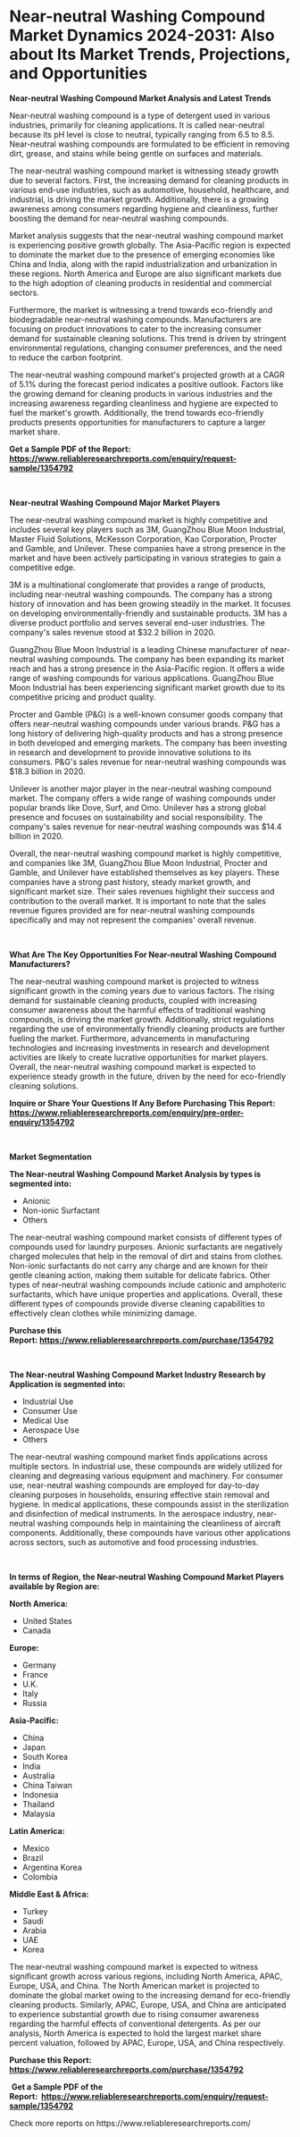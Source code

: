 <p><h1>Near-neutral Washing Compound Market Dynamics 2024-2031: Also about Its Market Trends, Projections, and Opportunities</h1></p><p><strong>Near-neutral Washing Compound Market Analysis and Latest Trends</strong></p>
<p><p>Near-neutral washing compound is a type of detergent used in various industries, primarily for cleaning applications. It is called near-neutral because its pH level is close to neutral, typically ranging from 6.5 to 8.5. Near-neutral washing compounds are formulated to be efficient in removing dirt, grease, and stains while being gentle on surfaces and materials.</p><p>The near-neutral washing compound market is witnessing steady growth due to several factors. First, the increasing demand for cleaning products in various end-use industries, such as automotive, household, healthcare, and industrial, is driving the market growth. Additionally, there is a growing awareness among consumers regarding hygiene and cleanliness, further boosting the demand for near-neutral washing compounds.</p><p>Market analysis suggests that the near-neutral washing compound market is experiencing positive growth globally. The Asia-Pacific region is expected to dominate the market due to the presence of emerging economies like China and India, along with the rapid industrialization and urbanization in these regions. North America and Europe are also significant markets due to the high adoption of cleaning products in residential and commercial sectors.</p><p>Furthermore, the market is witnessing a trend towards eco-friendly and biodegradable near-neutral washing compounds. Manufacturers are focusing on product innovations to cater to the increasing consumer demand for sustainable cleaning solutions. This trend is driven by stringent environmental regulations, changing consumer preferences, and the need to reduce the carbon footprint.</p><p>The near-neutral washing compound market's projected growth at a CAGR of 5.1% during the forecast period indicates a positive outlook. Factors like the growing demand for cleaning products in various industries and the increasing awareness regarding cleanliness and hygiene are expected to fuel the market's growth. Additionally, the trend towards eco-friendly products presents opportunities for manufacturers to capture a larger market share.</p></p>
<p><strong>Get a Sample PDF of the Report:&nbsp; <a href="https://www.reliableresearchreports.com/enquiry/request-sample/1354792">https://www.reliableresearchreports.com/enquiry/request-sample/1354792</a></strong></p>
<p>&nbsp;</p>
<p><strong>Near-neutral Washing Compound Major Market Players</strong></p>
<p><p>The near-neutral washing compound market is highly competitive and includes several key players such as 3M, GuangZhou Blue Moon Industrial, Master Fluid Solutions, McKesson Corporation, Kao Corporation, Procter and Gamble, and Unilever. These companies have a strong presence in the market and have been actively participating in various strategies to gain a competitive edge.</p><p>3M is a multinational conglomerate that provides a range of products, including near-neutral washing compounds. The company has a strong history of innovation and has been growing steadily in the market. It focuses on developing environmentally-friendly and sustainable products. 3M has a diverse product portfolio and serves several end-user industries. The company's sales revenue stood at $32.2 billion in 2020.</p><p>GuangZhou Blue Moon Industrial is a leading Chinese manufacturer of near-neutral washing compounds. The company has been expanding its market reach and has a strong presence in the Asia-Pacific region. It offers a wide range of washing compounds for various applications. GuangZhou Blue Moon Industrial has been experiencing significant market growth due to its competitive pricing and product quality.</p><p>Procter and Gamble (P&G) is a well-known consumer goods company that offers near-neutral washing compounds under various brands. P&G has a long history of delivering high-quality products and has a strong presence in both developed and emerging markets. The company has been investing in research and development to provide innovative solutions to its consumers. P&G's sales revenue for near-neutral washing compounds was $18.3 billion in 2020.</p><p>Unilever is another major player in the near-neutral washing compound market. The company offers a wide range of washing compounds under popular brands like Dove, Surf, and Omo. Unilever has a strong global presence and focuses on sustainability and social responsibility. The company's sales revenue for near-neutral washing compounds was $14.4 billion in 2020.</p><p>Overall, the near-neutral washing compound market is highly competitive, and companies like 3M, GuangZhou Blue Moon Industrial, Procter and Gamble, and Unilever have established themselves as key players. These companies have a strong past history, steady market growth, and significant market size. Their sales revenues highlight their success and contribution to the overall market. It is important to note that the sales revenue figures provided are for near-neutral washing compounds specifically and may not represent the companies' overall revenue.</p></p>
<p>&nbsp;</p>
<p><strong>What Are The Key Opportunities For Near-neutral Washing Compound Manufacturers?</strong></p>
<p><p>The near-neutral washing compound market is projected to witness significant growth in the coming years due to various factors. The rising demand for sustainable cleaning products, coupled with increasing consumer awareness about the harmful effects of traditional washing compounds, is driving the market growth. Additionally, strict regulations regarding the use of environmentally friendly cleaning products are further fueling the market. Furthermore, advancements in manufacturing technologies and increasing investments in research and development activities are likely to create lucrative opportunities for market players. Overall, the near-neutral washing compound market is expected to experience steady growth in the future, driven by the need for eco-friendly cleaning solutions.</p></p>
<p><strong>Inquire or Share Your Questions If Any Before Purchasing This Report: <a href="https://www.reliableresearchreports.com/enquiry/pre-order-enquiry/1354792">https://www.reliableresearchreports.com/enquiry/pre-order-enquiry/1354792</a></strong></p>
<p>&nbsp;</p>
<p><strong>Market Segmentation</strong></p>
<p><strong>The Near-neutral Washing Compound Market Analysis by types is segmented into:</strong></p>
<p><ul><li>Anionic</li><li>Non-ionic Surfactant</li><li>Others</li></ul></p>
<p><p>The near-neutral washing compound market consists of different types of compounds used for laundry purposes. Anionic surfactants are negatively charged molecules that help in the removal of dirt and stains from clothes. Non-ionic surfactants do not carry any charge and are known for their gentle cleaning action, making them suitable for delicate fabrics. Other types of near-neutral washing compounds include cationic and amphoteric surfactants, which have unique properties and applications. Overall, these different types of compounds provide diverse cleaning capabilities to effectively clean clothes while minimizing damage.</p></p>
<p><strong>Purchase this Report:&nbsp;<a href="https://www.reliableresearchreports.com/purchase/1354792">https://www.reliableresearchreports.com/purchase/1354792</a></strong></p>
<p>&nbsp;</p>
<p><strong>The Near-neutral Washing Compound Market Industry Research by Application is segmented into:</strong></p>
<p><ul><li>Industrial Use</li><li>Consumer Use</li><li>Medical Use</li><li>Aerospace Use</li><li>Others</li></ul></p>
<p><p>The near-neutral washing compound market finds applications across multiple sectors. In industrial use, these compounds are widely utilized for cleaning and degreasing various equipment and machinery. For consumer use, near-neutral washing compounds are employed for day-to-day cleaning purposes in households, ensuring effective stain removal and hygiene. In medical applications, these compounds assist in the sterilization and disinfection of medical instruments. In the aerospace industry, near-neutral washing compounds help in maintaining the cleanliness of aircraft components. Additionally, these compounds have various other applications across sectors, such as automotive and food processing industries.</p></p>
<p>&nbsp;</p>
<p><strong>In terms of Region, the Near-neutral Washing Compound Market Players available by Region are:</strong></p>
<p>
    <p> <strong> North America: </strong>
        <ul>
            <li>United States</li>
            <li>Canada</li>
        </ul>
        </p> 
    <p> <strong> Europe: </strong>
        <ul>
            <li>Germany</li>
            <li>France</li>
            <li>U.K.</li>
            <li>Italy</li>
            <li>Russia</li>
        </ul>
        </p> 
    <p> <strong> Asia-Pacific: </strong>
        <ul>
            <li>China</li>
            <li>Japan</li>
            <li>South Korea</li>
            <li>India</li>
            <li>Australia</li>
            <li>China Taiwan</li>
            <li>Indonesia</li>
            <li>Thailand</li>
            <li>Malaysia</li>
        </ul>
        </p> 
    <p> <strong> Latin America: </strong>
        <ul>
            <li>Mexico</li>
            <li>Brazil</li>
            <li>Argentina Korea</li>
            <li>Colombia</li>
        </ul>
        </p> 
    <p> <strong> Middle East & Africa: </strong>
        <ul>
            <li>Turkey</li>
            <li>Saudi</li>
            <li>Arabia</li>
            <li>UAE</li>
            <li>Korea</li>
        </ul>
    </p>
    </p>
<p><p>The near-neutral washing compound market is expected to witness significant growth across various regions, including North America, APAC, Europe, USA, and China. The North American market is projected to dominate the global market owing to the increasing demand for eco-friendly cleaning products. Similarly, APAC, Europe, USA, and China are anticipated to experience substantial growth due to rising consumer awareness regarding the harmful effects of conventional detergents. As per our analysis, North America is expected to hold the largest market share percent valuation, followed by APAC, Europe, USA, and China respectively.</p></p>
<p><strong>Purchase this Report: <a href="https://www.reliableresearchreports.com/purchase/1354792">https://www.reliableresearchreports.com/purchase/1354792</a></strong></p>
<p>&nbsp;<strong>Get a Sample PDF of the Report:&nbsp;&nbsp;<a href="https://www.reliableresearchreports.com/enquiry/request-sample/1354792">https://www.reliableresearchreports.com/enquiry/request-sample/1354792</a></strong></p>
<p><strong></strong></p>
<p>Check more reports on https://www.reliableresearchreports.com/</p>